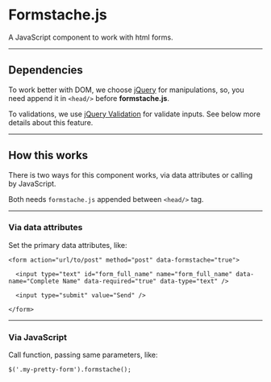 Formstache.js
============

A JavaScript component to work with html forms.

___

## Dependencies

To work better with DOM, we choose [jQuery](http://jquery.com/) for manipulations, so, you need append it in `<head/>` before **formstache.js**.

To validations, we use [jQuery Validation](http://jqueryvalidation.org/) for validate inputs. See below more details about this feature.

___

## How this works

There is two ways for this component works, via data attributes or calling by JavaScript.

Both needs `formstache.js` appended between `<head/>` tag.

___

### Via data attributes

Set the primary data attributes, like:

    <form action="url/to/post" method="post" data-formstache="true">

      <input type="text" id="form_full_name" name="form_full_name" data-name="Complete Name" data-required="true" data-type="text" />

      <input type="submit" value="Send" />

    </form>

___

### Via JavaScript

Call function, passing same parameters, like:

    $('.my-pretty-form').formstache();

